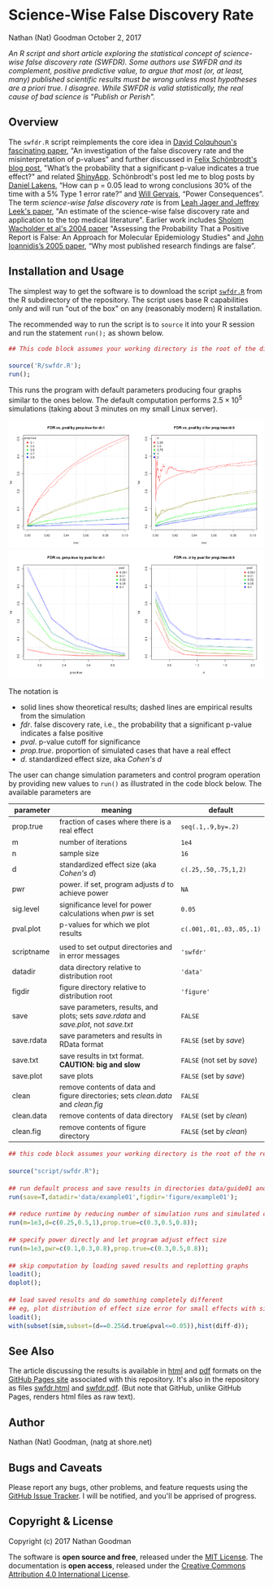 Science-Wise False Discovery Rate
================
Nathan (Nat) Goodman
October 2, 2017

<!-- README.md is generated from README.Rmd. Please edit that file -->
*An R script and short article exploring the statistical concept of science-wise false discovery rate (SWFDR). Some authors use SWFDR and its complement, positive predictive value, to argue that most (or, at least, many) published scientific results must be wrong unless most hypotheses are a priori true. I disagree. While SWFDR is valid statistically, the real cause of bad science is "Publish or Perish".*

Overview
--------

The `swfdr.R` script reimplements the core idea in [David Colquhoun's fascinating paper](http://rsos.royalsocietypublishing.org/content/1/3/140216), "An investigation of the false discovery rate and the misinterpretation of p-values" and further discussed in [Felix Schönbrodt's blog post](http://www.nicebread.de/whats-the-probability-that-a-significant-p-value-indicates-a-true-effect/), "What’s the probability that a significant p-value indicates a true effect?" and related [ShinyApp](http://shinyapps.org/apps/PPV/). Schönbrodt's post led me to blog posts by [Daniel Lakens](http://daniellakens.blogspot.de/2015/09/how-can-p-005-lead-to-wrong-conclusions.html), “How can p = 0.05 lead to wrong conclusions 30% of the time with a 5% Type 1 error rate?” and [Will Gervais](http://willgervais.com/blog/2014/9/24/power-consequences), “Power Consequences”. The term *science-wise false discovery rate* is from [Leah Jager and Jeffrey Leek's paper](http://doi.org/10.1093/biostatistics/kxt007), "An estimate of the science-wise false discovery rate and application to the top medical literature". Earlier work includes [Sholom Wacholder et al's 2004 paper](https://academic.oup.com/jnci/article/96/6/434/2606750/) "Assessing the Probability That a Positive Report is False: An Approach for Molecular Epidemiology Studies" and [John Ioannidis’s 2005 paper](http://dx.plos.org/10.1371/journal.pmed.0020124), “Why most published research findings are false”.

Installation and Usage
----------------------

The simplest way to get the software is to download the script [`swfdr.R`](https://github.com/natgoodman/swfdr/blob/master/R/swfdr.R) from the R subdirectory of the repository. The script uses base R capabilities only and will run "out of the box" on any (reasonably modern) R installation.

The recommended way to run the script is to `source` it into your R session and run the statement `run();` as shown below.

``` r
## This code block assumes your working directory is the root of the distribution.

source('R/swfdr.R');
run();
```

This runs the program with default parameters producing four graphs similar to the ones below. The default computation performs 2.5 × 10<sup>5</sup> simulations (taking about 3 minutes on my small Linux server).

<img src="figure/plot_byprop.png" width="50%" /><img src="figure/plot_byd.png" width="50%" /><img src="figure/plot_vsprop.png" width="50%" /><img src="figure/plot_vsd.png" width="50%" />

The notation is

-   solid lines show theoretical results; dashed lines are empirical results from the simulation
-   *fdr*. false discovery rate, i.e., the probability that a significant p-value indicates a false positive
-   *pval*. p-value cutoff for significance
-   *prop.true*. proportion of simulated cases that have a real effect
-   *d*. standardized effect size, aka *Cohen's d*

The user can change simulation parameters and control program operation by providing new values to `run()` as illustrated in the code block below. The available parameters are

<table>
<colgroup>
<col width="19%" />
<col width="61%" />
<col width="19%" />
</colgroup>
<thead>
<tr class="header">
<th>parameter</th>
<th>meaning</th>
<th>default</th>
</tr>
</thead>
<tbody>
<tr class="odd">
<td>prop.true</td>
<td>fraction of cases where there is a real effect</td>
<td><code>seq(.1,.9,by=.2)</code></td>
</tr>
<tr class="even">
<td>m</td>
<td>number of iterations</td>
<td><code>1e4</code></td>
</tr>
<tr class="odd">
<td>n</td>
<td>sample size</td>
<td><code>16</code></td>
</tr>
<tr class="even">
<td>d</td>
<td>standardized effect size (aka <em>Cohen's d</em>)</td>
<td><code>c(.25,.50,.75,1,2)</code></td>
</tr>
<tr class="odd">
<td>pwr</td>
<td>power. if set, program adjusts <em>d</em> to achieve power</td>
<td><code>NA</code></td>
</tr>
<tr class="even">
<td>sig.level</td>
<td>significance level for power calculations when <em>pwr</em> is set</td>
<td><code>0.05</code></td>
</tr>
<tr class="odd">
<td>pval.plot</td>
<td>p-values for which we plot results</td>
<td><code>c(.001,.01,.03,.05,.1)</code></td>
</tr>
<tr class="even">
<td></td>
<td></td>
<td></td>
</tr>
<tr class="odd">
<td>scriptname</td>
<td>used to set output directories and in error messages</td>
<td><code>'swfdr'</code></td>
</tr>
<tr class="even">
<td>datadir</td>
<td>data directory relative to distribution root</td>
<td><code>'data'</code></td>
</tr>
<tr class="odd">
<td>figdir</td>
<td>figure directory relative to distribution root</td>
<td><code>'figure'</code></td>
</tr>
<tr class="even">
<td>save</td>
<td>save parameters, results, and plots; sets <em>save.rdata</em> and <em>save.plot</em>, not <em>save.txt</em></td>
<td><code>FALSE</code></td>
</tr>
<tr class="odd">
<td>save.rdata</td>
<td>save parameters and results in RData format</td>
<td><code>FALSE</code> (set by <em>save</em>)</td>
</tr>
<tr class="even">
<td>save.txt</td>
<td>save results in txt format. <strong>CAUTION: big and slow</strong></td>
<td><code>FALSE</code> (not set by <em>save</em>)</td>
</tr>
<tr class="odd">
<td>save.plot</td>
<td>save plots</td>
<td><code>FALSE</code> (set by <em>save</em>)</td>
</tr>
<tr class="even">
<td>clean</td>
<td>remove contents of data and figure directories; sets <em>clean.data</em> and <em>clean.fig</em></td>
<td><code>FALSE</code></td>
</tr>
<tr class="odd">
<td>clean.data</td>
<td>remove contents of data directory</td>
<td><code>FALSE</code> (set by <em>clean</em>)</td>
</tr>
<tr class="even">
<td>clean.fig</td>
<td>remove contents of figure directory</td>
<td><code>FALSE</code> (set by <em>clean</em>)</td>
</tr>
</tbody>
</table>

``` r
## this code block assumes your working directory is the root of the repository

source("script/swfdr.R");

## run default process and save results in directories data/guide01 and figure/guide01
run(save=T,datadir='data/example01',figdir='figure/example01');

## reduce runtime by reducing number of simulation runs and simulated cases
run(m=1e3,d=c(0.25,0.5,1),prop.true=c(0.3,0.5,0.8));

## specify power directly and let program adjust effect size
run(m=1e3,pwr=c(0.1,0.3,0.8),prop.true=c(0.3,0.5,0.8));

## skip computation by loading saved results and replotting graphs
loadit();
doplot();

## load saved results and do something completely different
## eg, plot distribution of effect size error for small effects with significant p-values 
loadit();
with(subset(sim,subset=(d==0.25&d.true&pval<=0.05)),hist(diff-d));
```

See Also
--------

The article discussing the results is available in [html](https://natgoodman.github.io/swfdr/swfdr.html) and [pdf](https://natgoodman.github.io/swfdr/swfdr.pdf) formats on the [GitHub Pages site](https://natgoodman.github.io/swfdr) associated with this repository. It's also in the repository as files [swfdr.html](swfdr.html) and [swfdr.pdf](swfdr.pdf). (But note that GitHub, unlike GitHub Pages, renders html files as raw text).

Author
------

Nathan (Nat) Goodman, (natg at shore.net)

Bugs and Caveats
----------------

Please report any bugs, other problems, and feature requests using the [GitHub Issue Tracker](https://github.com/natgoodman/swfdr/issues). I will be notified, and you'll be apprised of progress.

Copyright & License
-------------------

Copyright (c) 2017 Nathan Goodman

The software is **open source and free**, released under the [MIT License](https://opensource.org/licenses/MIT). The documentation is **open access**, released under the [Creative Commons Attribution 4.0 International License](https://creativecommons.org/licenses/by/4.0).
